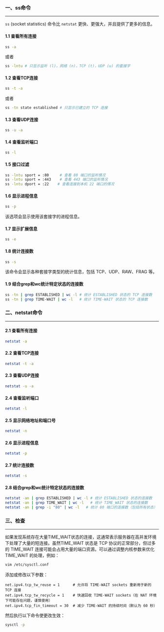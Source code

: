 ### 一、ss命令

---

`ss` (socket statistics) 命令比 `netstat` 更快、更强大，并且提供了更多的信息。

#### 1.1 查看所有连接

```bash
ss -a
```

或者

```bash
ss -lntu # 只显示监听 (l)，网络 (n)，TCP (t)，UDP (u) 的套接字
```

#### 1.2 查看TCP连接

```bash
ss -t -a
```

或者

```bash
ss -tn state established # 只显示已建立的 TCP 连接
```

#### 1.3 查看UDP连接

```bash
ss -u -a
```

#### 1.4 查看监听端口

```bash
ss -l
```

#### 1.5 接口过滤

```bash
ss -lntu sport = :80     # 查看 80 端口的监听情况
ss -lntu sport = :443    # 查看 443 端口的监听情况
ss -lntu dport = :22    # 查看连接到本机 22 端口的情况
```

#### 1.6 显示进程信息

```bash
ss -p
```

该选项会显示使用该套接字的进程信息。

#### 1.7 显示扩展信息

```bash
ss -e
```

#### 1.8 统计连接数

```bash
ss -s
```

该命令会显示各种套接字类型的统计信息，包括 TCP、UDP、RAW、FRAG 等。

#### 1.9 结合grep和wc统计特定状态的连接数

```bash
ss -tn | grep ESTABLISHED | wc -l # 统计 ESTABLISHED 状态的 TCP 连接数
ss -tn | grep TIME-WAIT | wc -l   # 统计 TIME-WAIT 状态的 TCP 连接数
```



### 二、netstat命令

---

#### 2.1 查看所有连接

```bash
netstat -a
```

#### 2.2 查看TCP连接

```bash
netstat -t -a
```

#### 2.3 查看UDP连接

```bash
netstat -u -a
```

#### 2.4 查看监听端口

```bash
netstat -l
```

#### 2.5 显示网络地址和端口号

```bash
netstat -n
```

#### 2.6 显示进程信息

```bash
netstat -p
```

#### 2.7 统计连接数

```bash
netstat -s
```

#### 2.8 结合grep和wc统计特定状态的连接数

```bash
netstat -an | grep ESTABLISHED | wc -l # 统计 ESTABLISHED 状态的连接数
netstat -an | grep TIME_WAIT | wc -l   # 统计 TIME_WAIT 状态的连接数
netstat -an | grep -i "80" | wc -l   # 统计 80 端口的连接数（包括所有状态）
```



### 三、检查

---

如果发现系统存在大量TIME_WAIT状态的连接，这通常表示服务器在高并发环境下处理了大量的短连接。虽然TIME_WAIT 状态是 TCP 协议的正常部分，但过多的 TIME_WAIT 连接可能会占用大量的端口资源。可以通过调整内核参数来优化 TIME_WAIT 的处理，例如：

```bash
vim /etc/sysctl.conf
```

添加或修改以下参数：

```text
net.ipv4.tcp_tw_reuse = 1      # 允许将 TIME-WAIT sockets 重新用于新的 TCP 连接
net.ipv4.tcp_tw_recycle = 1    # 快速回收 TIME-WAIT sockets（在 NAT 环境下可能存在问题，谨慎使用）
net.ipv4.tcp_fin_timeout = 30  # 减少 TIME-WAIT 的持续时间（默认为 60 秒）
```

然后执行以下命令使更改生效：

```bash
sysctl -p
```